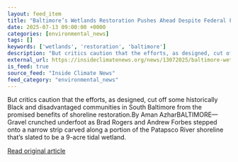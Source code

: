 ```yaml
---
layout: feed_item
title: "Baltimore’s Wetlands Restoration Pushes Ahead Despite Federal Funding Setbacks"
date: 2025-07-13 09:00:00 +0000
categories: [environmental_news]
tags: []
keywords: ['wetlands', 'restoration', 'baltimore']
description: "But critics caution that the efforts, as designed, cut off some historically Black and disadvantaged communities in South Baltimore from the promised benefit..."
external_url: https://insideclimatenews.org/news/13072025/baltimore-wetlands-restoration-federal-funding-setbacks/
is_feed: true
source_feed: "Inside Climate News"
feed_category: "environmental_news"
---
```


But critics caution that the efforts, as designed, cut off some historically Black and disadvantaged communities in South Baltimore from the promised benefits of shoreline restoration.By Aman AzharBALTIMORE—Gravel crunched underfoot as Brad Rogers and Andrew Forbes stepped onto a narrow strip carved along a portion of the Patapsco River shoreline that’s slated to be a 9-acre tidal wetland.

[Read original article](https://insideclimatenews.org/news/13072025/baltimore-wetlands-restoration-federal-funding-setbacks/)
